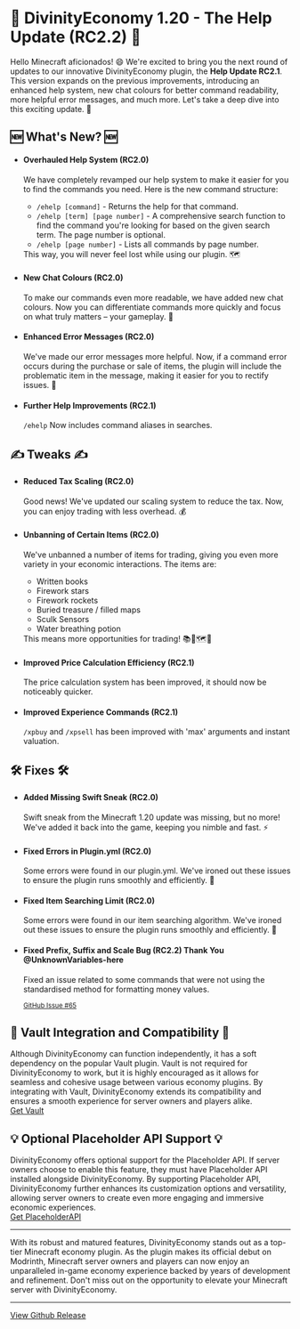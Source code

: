 <h1>🚀 DivinityEconomy 1.20 - The Help Update (RC2.2) 🚀</h1>
<p>Hello Minecraft aficionados! 😄 We're excited to bring you the next round of updates to our innovative DivinityEconomy plugin, the <strong>Help Update RC2.1</strong>. This version expands on the previous improvements, introducing an enhanced help system, new chat colours for better command readability, more helpful error messages, and much more. Let's take a deep dive into this exciting update. 🎉</p>
<h2>🆕 What's New? 🆕</h2>
<ul>
<li>
    <h4>Overhauled Help System (RC2.0)</h4>
    <p>We have completely revamped our help system to make it easier for you to find the commands you need. Here is the new command structure: 
        <ul>
        <li><code>/ehelp [command]</code> - Returns the help for that command.</li>
        <li><code>/ehelp [term] [page number]</code> - A comprehensive search function to find the command you're looking for based on the given search term. The page number is optional.</li>
        <li><code>/ehelp [page number]</code> - Lists all commands by page number.</li>
        </ul>
    This way, you will never feel lost while using our plugin. 🗺️</p>
</li>
<li>
    <h4>New Chat Colours (RC2.0)</h4>
    <p>To make our commands even more readable, we have added new chat colours. Now you can differentiate commands more quickly and focus on what truly matters – your gameplay. 🌈</p>
</li>
<li>
    <h4>Enhanced Error Messages (RC2.0)</h4>
    <p>We've made our error messages more helpful. Now, if a command error occurs during the purchase or sale of items, the plugin will include the problematic item in the message, making it easier for you to rectify issues. 🚦</p>
</li>
<li>
    <h4>Further Help Improvements (RC2.1)</h4>
    <p><code>/ehelp</code> Now includes command aliases in searches.</p>
</li>
</ul>

<h2>✍️ Tweaks ✍️</h2>
<ul>
<li>
    <h4>Reduced Tax Scaling (RC2.0)</h4>
    <p>Good news! We've updated our scaling system to reduce the tax. Now, you can enjoy trading with less overhead. 💰</p>
</li>
<li>
    <h4>Unbanning of Certain Items (RC2.0)</h4>
    <p>We've unbanned a number of items for trading, giving you even more variety in your economic interactions. The items are:
        <ul>
        <li>Written books</li>
        <li>Firework stars</li>
        <li>Firework rockets</li>
        <li>Buried treasure / filled maps</li>
        <li>Sculk Sensors</li>
        <li>Water breathing potion</li>
        </ul>
    This means more opportunities for trading! 📚🎇🗺️🔮</p>
</li>
<li>
    <h4>Improved Price Calculation Efficiency (RC2.1)</h4>
    <p>The price calculation system has been improved, it should now be noticeably quicker.</p>
</li>
<li>
    <h4>Improved Experience Commands (RC2.1)</h4>
    <p><code>/xpbuy</code> and <code>/xpsell</code> has been improved with 'max' arguments and instant valuation.</p>
</li>
</ul>

<h2>🛠️ Fixes 🛠️</h2>
<ul>
<li>
    <h4>Added Missing Swift Sneak (RC2.0)</h4>
    <p>Swift sneak from the Minecraft 1.20 update was missing, but no more! We've added it back into the game, keeping you nimble and fast. ⚡</p>
</li>
<li>
    <h4>Fixed Errors in Plugin.yml (RC2.0)</h4>
    <p>Some errors were found in our plugin.yml. We've ironed out these issues to ensure the plugin runs smoothly and efficiently. 🔧</p>
</li>
<li>
    <h4>Fixed Item Searching Limit (RC2.0)</h4>
    <p>Some errors were found in our item searching algorithm. We've ironed out these issues to ensure the plugin runs smoothly and efficiently. 🔧</p>
</li>
<li>
    <h4>Fixed Prefix, Suffix and Scale Bug (RC2.2) Thank You @UnknownVariables-here</h4>
    <p>Fixed an issue related to some commands that were not using the standardised method for formatting money values.</p>
    <small><a href="https://github.com/HTTPStanley/DivinityEconomy/issues/65" target="_blank">GitHub Issue #65</a></small>
</li>
</ul>

<h2>🤝 Vault Integration and Compatibility 🤝</h2>
<p>Although DivinityEconomy can function independently, it has a soft dependency on the popular Vault plugin. Vault is not required for DivinityEconomy to work, but it is highly encouraged as it allows for seamless and cohesive usage between various economy plugins. By integrating with Vault, DivinityEconomy extends its compatibility and ensures a smooth experience for server owners and players alike.<br><a href="https://www.spigotmc.org/resources/vault.34315/" target="_blank" rel="noopener noreferrer">Get Vault</a></p>

<h2>💡 Optional Placeholder API Support 💡</h2>
<p>DivinityEconomy offers optional support for the Placeholder API. If server owners choose to enable this feature, they must have Placeholder API installed alongside DivinityEconomy. By supporting Placeholder API, DivinityEconomy further enhances its customization options and versatility, allowing server owners to create even more engaging and immersive economic experiences.<br><a href="https://www.spigotmc.org/resources/placeholderapi.6245/" target="_blank" rel="noopener noreferrer">Get PlaceholderAPI</a></p>

<hr>

<p>With its robust and matured features, DivinityEconomy stands out as a top-tier Minecraft economy plugin. As the plugin makes its official debut on Modrinth, Minecraft server owners and players can now enjoy an unparalleled in-game economy experience backed by years of development and refinement. Don't miss out on the opportunity to elevate your Minecraft server with DivinityEconomy.</p>

<hr>
<p><a href="https://github.com/HTTPStanley/DivinityEconomy/releases/tag/1.20-RC2.1" target="_blank" rel="noopener noreferrer">View Github Release</a></p>